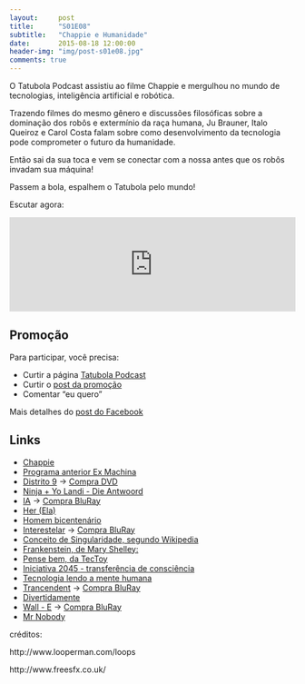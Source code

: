 ```yaml
---
layout:     post
title:      "S01E08"
subtitle:   "Chappie e Humanidade"
date:       2015-08-18 12:00:00
header-img: "img/post-s01e08.jpg"
comments: true
---
```

<p>O Tatubola Podcast assistiu ao filme Chappie e mergulhou no mundo de tecnologias, inteligência artificial e robótica.</p>

<p>Trazendo filmes do mesmo gênero e discussões filosóficas sobre a dominação dos robôs e extermínio da raça humana, Ju Brauner, Italo Queiroz e Carol Costa falam sobre como desenvolvimento da tecnologia pode comprometer o futuro da humanidade.</p>

<p>Então sai da sua toca e vem se conectar com a nossa antes que os robôs invadam sua máquina!</p>

<p>Passem a bola, espalhem o Tatubola pelo mundo!</p>

<p>Escutar agora:</p>

<iframe width="100%" height="166" scrolling="no" frameborder="no" src="https://w.soundcloud.com/player/?url=https%3A//api.soundcloud.com/tracks/219967405&amp;color=ff5500&amp;auto_play=false&amp;hide_related=false&amp;show_comments=true&amp;show_user=true&amp;show_reposts=false"></iframe>

<h2 class="section-heading">Promoção</h2>

<p>Para participar, você precisa:</p>
<ul>
	<li>Curtir a página <a href="https://www.facebook.com/tatubolapodcast"  target="_blank">Tatubola Podcast</a></li>
	<li>Curtir o <a href="http://on.fb.me/1KwgCDz"  target="_blank">post da promoção</a></li>
	<li>Comentar “eu quero”</li>
</ul>
<p>Mais detalhes do <a href="http://on.fb.me/1KwgCDz"  target="_blank">post do Facebook</a></p>
<p></p>

<h2 class="section-heading">Links</h2>
<p>
	<ul>
		<li><a href="https://www.youtube.com/watch?v=5bsmyQHU-tk"  target="_blank">Chappie</a></li>
		<li><a href="http://tatubola.net/2015/05/18/S01E03/"  target="_blank">Programa anterior Ex Machina</a></li>
		<li><a href="https://www.youtube.com/watch?v=hKB9YBIAcVc"  target="_blank">Distrito 9</a> -> <a href="http://goo.gl/xM2Npa"  target="_blank">Compra DVD</a></li>
		<li><a href="https://www.youtube.com/watch?v=uMK0prafzw0"  target="_blank">Ninja + Yo Landi - Die Antwoord</a></li>
		<li><a href="https://www.youtube.com/watch?v=FxiJKGBGQRo"  target="_blank">IA</a> -> <a href="http://goo.gl/Y7YTrw"  target="_blank">Compra BluRay</a></li>
		<li><a href="https://www.youtube.com/watch?v=a7psv01LXEM"  target="_blank">Her (Ela)</a></li>
		<li><a href="https://www.youtube.com/watch?v=R90AbvCdllc"  target="_blank">Homem bicentenário</a></li>
		<li><a href="https://www.youtube.com/watch?v=frD_IiY_A3E"  target="_blank">Interestelar</a> -> <a href="http://goo.gl/7Xc0d2"  target="_blank">Compra BluRay</a></li>
		<li><a href="https://pt.wikipedia.org/wiki/Singularidade_tecnol%C3%B3gica"  target="_blank">Conceito de Singularidade, segundo Wikipedia</a></li>
		<li><a href="http://goo.gl/uj7pPX"  target="_blank">Frankenstein, de Mary Shelley:</a></li>
		<li><a href="https://www.youtube.com/watch?v=JucA8TwJzBE"  target="_blank">Pense bem, da TecToy</a></li>
		<li><a href="http://2045.com/"  target="_blank">Iniciativa 2045 - transferência de consciência</a></li>
		<li><a href="https://www.youtube.com/watch?v=0TVMGekpFfE"  target="_blank">Tecnologia lendo a mente humana</a></li>
		<li><a href="https://www.youtube.com/watch?v=OLGDKY6We5E"  target="_blank">Trancendent</a> -> <a href="http://goo.gl/GGdTGs" target="_blank">Compra BluRay</a></li>
		<li><a href="https://www.youtube.com/watch?v=VBtuhyFddnk"  target="_blank">Divertidamente</a></li>
		<li><a href="https://www.youtube.com/watch?v=jJNSkawRjxQ"  target="_blank">Wall - E</a> -> <a href="http://goo.gl/M7tqvV"  target="_blank">Compra BluRay</a></li>
		<li><a href="https://www.youtube.com/watch?v=Fwoe6yHy0AI"  target="_blank">Mr Nobody</a></li>
		<!--- <li><a href=""  target="_blank"></a></li> --->
	</ul>

</p>

<p>créditos:</p>
<p>http://www.looperman.com/loops</p>
<p>http://www.freesfx.co.uk/</p>
